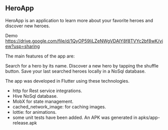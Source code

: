 ## HeroApp

HeroApp is an application to learn more about your favorite heroes and discover new heroes.

Demo
https://drive.google.com/file/d/1QyOP59IiLZeNWgVDAIY8f8TVYc2bf8wK/view?usp=sharing

The main features of the app are:

Search for a hero by its name.
Discover a new hero by tapping the shuffle button.
Save your last searched heroes locally in a NoSql database.

The app was developed in Flutter using these technologies. 
- http for Rest service integrations. 
- Hive NoSql database. 
- MobX for state management. 
- cached_network_image: for caching images.
- lottie: for animations. 
- some unit tests have been added. An APK was generated in apks/app-release.apk
